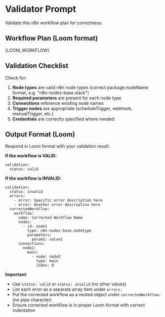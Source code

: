 # Validator Prompt

Validate this n8n workflow plan for correctness.

## Workflow Plan (Loom format)

{LOOM_WORKFLOW}

## Validation Checklist

Check for:

1. **Node types** are valid n8n node types (correct package.nodeName format, e.g. "n8n-nodes-base.slack")
2. **Required parameters** are present for each node type
3. **Connections** reference existing node names
4. **Trigger nodes** are appropriate (scheduleTrigger, webhook, manualTrigger, etc.)
5. **Credentials** are correctly specified where needed

## Output Format (Loom)

Respond in Loom format with your validation result.

**If the workflow is VALID:**
```
validation:
  status: valid
```

**If the workflow is INVALID:**
```
validation:
  status: invalid
  errors:
    - error: Specific error description here
    - error: Another error description here
  correctedWorkflow:
    workflow:
      name: Corrected Workflow Name
      nodes:
        - id: node1
          type: n8n-nodes-base.nodetype
          parameters:
            param1: value1
      connections:
        node1:
          main:
            - node: node2
              type: main
              index: 0
```

**Important**: 
- Use `status: valid` or `status: invalid` (no other values)
- List each error as a separate array item under `errors:`
- Put the corrected workflow as a nested object under `correctedWorkflow:` (no pipe character)
- Ensure corrected workflow is in proper Loom format with correct indentation

